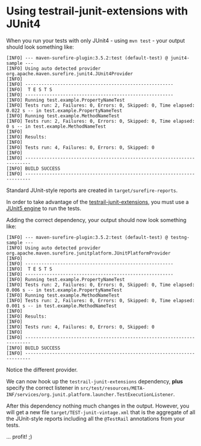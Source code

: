 # Using testrail-junit-extensions with JUnit4

When you run your tests with only JUnit4 - using `mvn test` - your output should look something like:

```
[INFO] --- maven-surefire-plugin:3.5.2:test (default-test) @ junit4-sample ---
[INFO] Using auto detected provider org.apache.maven.surefire.junit4.JUnit4Provider
[INFO] 
[INFO] -------------------------------------------------------
[INFO]  T E S T S
[INFO] -------------------------------------------------------
[INFO] Running test.example.PropertyNameTest
[INFO] Tests run: 2, Failures: 0, Errors: 0, Skipped: 0, Time elapsed: 0.022 s -- in test.example.PropertyNameTest
[INFO] Running test.example.MethodNameTest
[INFO] Tests run: 2, Failures: 0, Errors: 0, Skipped: 0, Time elapsed: 0 s -- in test.example.MethodNameTest
[INFO] 
[INFO] Results:
[INFO] 
[INFO] Tests run: 4, Failures: 0, Errors: 0, Skipped: 0
[INFO] 
[INFO] ------------------------------------------------------------------------
[INFO] BUILD SUCCESS
[INFO] ------------------------------------------------------------------------
```

Standard JUnit-style reports are created in `target/surefire-reports`.

In order to take advantage of the
[testrail-junit-extensions](https://github.com/gurock/testrail-junit-extensions), you must use a
[JUnit5 engine](https://maven.apache.org/surefire/maven-surefire-plugin/examples/junit-platform.html#configuring-junit-platform)
to run the tests.

Adding the correct dependency, your output should now look something like:

```
[INFO] --- maven-surefire-plugin:3.5.2:test (default-test) @ testng-sample ---
[INFO] Using auto detected provider org.apache.maven.surefire.junitplatform.JUnitPlatformProvider
[INFO] 
[INFO] -------------------------------------------------------
[INFO]  T E S T S
[INFO] -------------------------------------------------------
[INFO] Running test.example.PropertyNameTest
[INFO] Tests run: 2, Failures: 0, Errors: 0, Skipped: 0, Time elapsed: 0.006 s -- in test.example.PropertyNameTest
[INFO] Running test.example.MethodNameTest
[INFO] Tests run: 2, Failures: 0, Errors: 0, Skipped: 0, Time elapsed: 0.001 s -- in test.example.MethodNameTest
[INFO] 
[INFO] Results:
[INFO] 
[INFO] Tests run: 4, Failures: 0, Errors: 0, Skipped: 0
[INFO] 
[INFO] ------------------------------------------------------------------------
[INFO] BUILD SUCCESS
[INFO] ------------------------------------------------------------------------
```

Notice the different provider.

We can now hook up the `testrail-junit-extensions` dependency, **plus** specify the correct listener
in `src/test/resources/META-INF/services/org.junit.platform.launcher.TestExecutionListener`.

After this dependency nothing much changes in the output. However, you will get a new file
`target/TEST-junit-vintage.xml` that is the aggregate of all the JUnit-style reports including all the
`@TestRail` annotations from your tests.

... profit! ;)
